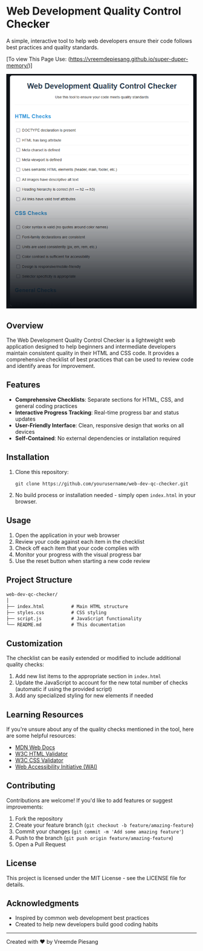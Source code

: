 # Web Development Quality Control Checker

A simple, interactive tool to help web developers ensure their code follows best practices and quality standards.

[To view This Page Use: (https://vreemdepiesang.github.io/super-duper-memory/)]

![Web Dev QC Checker Screenshot](liveimg.png)

## Overview

The Web Development Quality Control Checker is a lightweight web application designed to help beginners and intermediate developers maintain consistent quality in their HTML and CSS code. It provides a comprehensive checklist of best practices that can be used to review code and identify areas for improvement.

## Features

- **Comprehensive Checklists**: Separate sections for HTML, CSS, and general coding practices
- **Interactive Progress Tracking**: Real-time progress bar and status updates
- **User-Friendly Interface**: Clean, responsive design that works on all devices
- **Self-Contained**: No external dependencies or installation required

## Installation

1. Clone this repository:
   ```
   git clone https://github.com/yourusername/web-dev-qc-checker.git
   ```

2. No build process or installation needed - simply open `index.html` in your browser.

## Usage

1. Open the application in your web browser
2. Review your code against each item in the checklist
3. Check off each item that your code complies with
4. Monitor your progress with the visual progress bar
5. Use the reset button when starting a new code review

## Project Structure

```
web-dev-qc-checker/
│
├── index.html          # Main HTML structure
├── styles.css          # CSS styling
├── script.js           # JavaScript functionality
└── README.md           # This documentation
```

## Customization

The checklist can be easily extended or modified to include additional quality checks:

1. Add new list items to the appropriate section in `index.html`
2. Update the JavaScript to account for the new total number of checks (automatic if using the provided script)
3. Add any specialized styling for new elements if needed

## Learning Resources

If you're unsure about any of the quality checks mentioned in the tool, here are some helpful resources:

- [MDN Web Docs](https://developer.mozilla.org/en-US/)
- [W3C HTML Validator](https://validator.w3.org/)
- [W3C CSS Validator](https://jigsaw.w3.org/css-validator/)
- [Web Accessibility Initiative (WAI)](https://www.w3.org/WAI/)

## Contributing

Contributions are welcome! If you'd like to add features or suggest improvements:

1. Fork the repository
2. Create your feature branch (`git checkout -b feature/amazing-feature`)
3. Commit your changes (`git commit -m 'Add some amazing feature'`)
4. Push to the branch (`git push origin feature/amazing-feature`)
5. Open a Pull Request

## License

This project is licensed under the MIT License - see the LICENSE file for details.

## Acknowledgments

- Inspired by common web development best practices
- Created to help new developers build good coding habits

---

Created with ❤️ by Vreemde Piesang 
